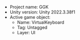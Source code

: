 <!-- UNITY CODE ASSIST INSTRUCTIONS START -->
- Project name: GGK
- Unity version: Unity 2022.3.38f1
- Active game object:
  - Name: VirtualKeyboard
  - Tag: Untagged
  - Layer: UI
<!-- UNITY CODE ASSIST INSTRUCTIONS END -->